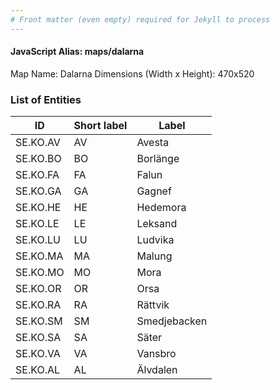 ```yaml
---
# Front matter (even empty) required for Jekyll to process
---
```


#### JavaScript Alias: maps/dalarna

Map Name: Dalarna
Dimensions (Width x Height): 470x520





### List of Entities

ID | Short label | Label
---|---|---|
SE.KO.AV|AV|Avesta
SE.KO.BO|BO|Borlänge
SE.KO.FA|FA|Falun
SE.KO.GA|GA|Gagnef
SE.KO.HE|HE|Hedemora
SE.KO.LE|LE|Leksand
SE.KO.LU|LU|Ludvika
SE.KO.MA|MA|Malung
SE.KO.MO|MO|Mora
SE.KO.OR|OR|Orsa
SE.KO.RA|RA|Rättvik
SE.KO.SM|SM|Smedjebacken
SE.KO.SA|SA|Säter
SE.KO.VA|VA|Vansbro
SE.KO.AL|AL|Älvdalen

